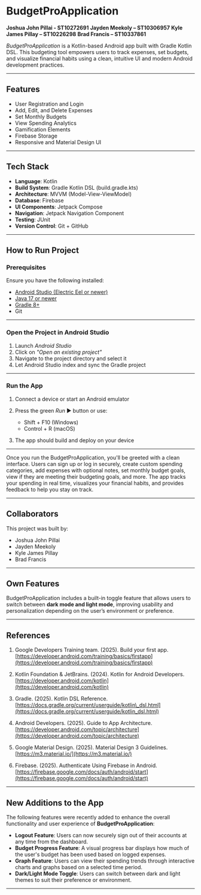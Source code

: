 # BudgetProApplication

**Joshua John Pillai - ST10272691**
**Jayden Meekoly – ST10306957**
**Kyle James Pillay – ST10226298**
**Brad Francis – ST10337861**

*BudgetProApplication* is a Kotlin-based Android app built with Gradle Kotlin DSL. This budgeting tool empowers users to track expenses, set budgets, and visualize financial habits using a clean, intuitive UI and modern Android development practices.

---

## Features

* User Registration and Login
* Add, Edit, and Delete Expenses
* Set Monthly Budgets
* View Spending Analytics
* Gamification Elements
* Firebase Storage
* Responsive and Material Design UI

---

## Tech Stack

* **Language**: Kotlin
* **Build System**: Gradle Kotlin DSL (build.gradle.kts)
* **Architecture**: MVVM (Model-View-ViewModel)
* **Database**: Firebase
* **UI Components**: Jetpack Compose
* **Navigation**: Jetpack Navigation Component
* **Testing**: JUnit
* **Version Control**: Git + GitHub

---

## How to Run Project

### Prerequisites

Ensure you have the following installed:

* [Android Studio (Electric Eel or newer)](https://developer.android.com/studio)
* [Java 17 or newer](https://www.oracle.com/java/technologies/javase-downloads.html)
* [Gradle 8+](https://gradle.org/releases/)
* Git

---

### Open the Project in Android Studio

1. Launch *Android Studio*
2. Click on *"Open an existing project"*
3. Navigate to the project directory and select it
4. Let Android Studio index and sync the Gradle project

---

### Run the App

1. Connect a device or start an Android emulator
2. Press the green *Run* ▶ button or use:

   * Shift + F10 (Windows)
   * Control + R (macOS)
3. The app should build and deploy on your device

---

Once you run the BudgetProApplication, you'll be greeted with a clean interface.
Users can sign up or log in securely, create custom spending categories, add expenses with optional notes, set monthly budget goals, view if they are meeting their budgeting goals, and more.
The app tracks your spending in real time, visualizes your financial habits, and provides feedback to help you stay on track.

---

## Collaborators

This project was built by:

* Joshua John Pillai
* Jayden Meekoly
* Kyle James Pillay
* Brad Francis

---

## Own Features

BudgetProApplication includes a built-in toggle feature that allows users to switch between **dark mode and light mode**, improving usability and personalization depending on the user’s environment or preference.

---

## References

1. Google Developers Training team. (2025). Build your first app.
   [https://developer.android.com/training/basics/firstapp](https://developer.android.com/training/basics/firstapp)

2. Kotlin Foundation & JetBrains. (2024). Kotlin for Android Developers.
   [https://developer.android.com/kotlin](https://developer.android.com/kotlin)

3. Gradle. (2025). Kotlin DSL Reference.
   [https://docs.gradle.org/current/userguide/kotlin\_dsl.html](https://docs.gradle.org/current/userguide/kotlin_dsl.html)

4. Android Developers. (2025). Guide to App Architecture.
   [https://developer.android.com/topic/architecture](https://developer.android.com/topic/architecture)

5. Google Material Design. (2025). Material Design 3 Guidelines.
   [https://m3.material.io/](https://m3.material.io/)

6. Firebase. (2025). Authenticate Using Firebase in Android.
   [https://firebase.google.com/docs/auth/android/start](https://firebase.google.com/docs/auth/android/start)

---


## New Additions to the App

The following features were recently added to enhance the overall functionality and user experience of **BudgetProApplication**:

* **Logout Feature**: Users can now securely sign out of their accounts at any time from the dashboard.
* **Budget Progress Feature**: A visual progress bar displays how much of the user's budget has been used based on logged expenses.
* **Graph Feature**: Users can view their spending trends through interactive charts and graphs based on a selected time period.
* **Dark/Light Mode Toggle**: Users can switch between dark and light themes to suit their preference or environment.

---



